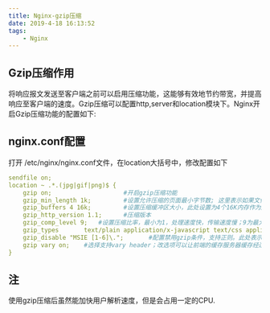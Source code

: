 ```yaml
---
title: Nginx-gzip压缩
date: 2019-4-18 16:13:52
tags:
    - Nginx
---
```

## Gzip压缩作用
将响应报⽂发送⾄客户端之前可以启⽤压缩功能，这能够有效地节约带宽，并提⾼响应⾄客户端的速度。Gzip压缩可以配置http,server和location模块下。Nginx开启Gzip压缩功能的配置如下:
## nginx.conf配置
打开 /etc/nginx/nginx.conf文件，在location大括号中，修改配置如下
```yaml
sendfile on;
location ~ .*.(jpg|gif|png)$ {
    gzip on;                    #开启gzip压缩功能
    gzip_min_length 1k;         #设置允许压缩的页面最小字节数; 这里表示如果文件小于10个字节，就不用压缩，因为没有意义，本来就很小.
    gzip_buffers 4 16k;         #设置压缩缓冲区大小，此处设置为4个16K内存作为压缩结果流缓存
    gzip_http_version 1.1;      #压缩版本
    gzip_comp_level 9;   #设置压缩比率，最小为1，处理速度快，传输速度慢；9为最大压缩比，处理速度慢，传输速度快; 这里表示压缩级别，可以是0到9中的任一个，级别越高，压缩就越小，节省了带宽资源，但同时也消耗CPU资源，所以一般折中为6
    gzip_types       text/plain application/x-javascript text/css application/xml text/javascript application/x-httpd-php application/javascript application/json;     #制定压缩的类型,线上配置时尽可能配置多的压缩类型!
    gzip_disable "MSIE [1-6]\.";       #配置禁用gzip条件，支持正则。此处表示ie6及以下不启用gzip（因为ie低版本不支持）
    gzip vary on;    #选择支持vary header；改选项可以让前端的缓存服务器缓存经过gzip压缩的页面; 这个可以不写，表示在传送数据时，给客户端说明我使用了gzip压缩
}
```
## 注
使用gzip压缩后虽然能加快用户解析速度，但是会占用一定的CPU.

